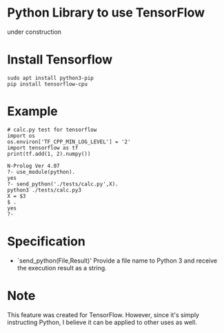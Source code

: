 # Python Library to use TensorFlow
under construction

# Install Tensorflow

```
sudo apt install python3-pip
pip install tensorflow-cpu

```

# Example

```
# calc.py test for tensorflow
import os
os.environ['TF_CPP_MIN_LOG_LEVEL'] = '2'
import tensorflow as tf
print(tf.add(1, 2).numpy())
```

```
N-Prolog Ver 4.07
?- use_module(python).
yes
?- send_python('./tests/calc.py',X).
python3 ./tests/calc.py3
X = $3
$ .
yes
?- 
```

# Specification

- `send_python(File,Result)'
Provide a file name to Python 3 and receive the execution result as a string.

# Note
This feature was created for TensorFlow. However, since it's simply instructing Python, I believe it can be applied to other uses as well.